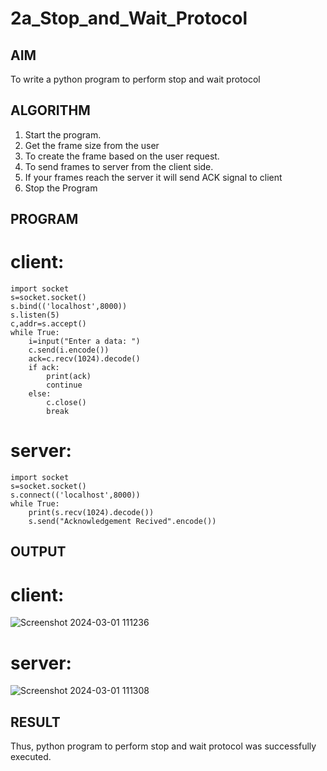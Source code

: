 # 2a_Stop_and_Wait_Protocol
## AIM 
To write a python program to perform stop and wait protocol
## ALGORITHM
1. Start the program.
2. Get the frame size from the user
3. To create the frame based on the user request.
4. To send frames to server from the client side.
5. If your frames reach the server it will send ACK signal to client
6. Stop the Program
## PROGRAM
# client:
```
import socket
s=socket.socket()
s.bind(('localhost',8000))
s.listen(5)
c,addr=s.accept()
while True:
    i=input("Enter a data: ")
    c.send(i.encode())
    ack=c.recv(1024).decode()
    if ack:
        print(ack)
        continue
    else:
        c.close()
        break

```
# server:
```
import socket
s=socket.socket()
s.connect(('localhost',8000))
while True:
    print(s.recv(1024).decode())
    s.send("Acknowledgement Recived".encode())

```
## OUTPUT
# client:
![Screenshot 2024-03-01 111236](https://github.com/codedbykishore/2a_Stop_and_Wait_Protocol/assets/147139122/2d9657d4-10cb-471c-8d54-23b3aab326a8)

# server:
![Screenshot 2024-03-01 111308](https://github.com/codedbykishore/2a_Stop_and_Wait_Protocol/assets/147139122/5f843a7a-aff0-4185-86a0-b8e29af2e314)


## RESULT
Thus, python program to perform stop and wait protocol was successfully executed.
